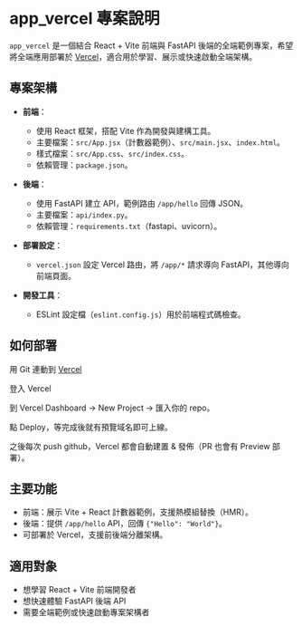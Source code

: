 
# app_vercel 專案說明

`app_vercel` 是一個結合 React + Vite 前端與 FastAPI 後端的全端範例專案，希望將全端應用部署於 [Vercel](https://vercel.com/)，適合用於學習、展示或快速啟動全端架構。

## 專案架構

- **前端**：
	- 使用 React 框架，搭配 Vite 作為開發與建構工具。
	- 主要檔案：`src/App.jsx`（計數器範例）、`src/main.jsx`、`index.html`。
	- 樣式檔案：`src/App.css`、`src/index.css`。
	- 依賴管理：`package.json`。

- **後端**：
	- 使用 FastAPI 建立 API，範例路由 `/app/hello` 回傳 JSON。
	- 主要檔案：`api/index.py`。
	- 依賴管理：`requirements.txt`（fastapi、uvicorn）。

- **部署設定**：
	- `vercel.json` 設定 Vercel 路由，將 `/app/*` 請求導向 FastAPI，其他導向前端頁面。

- **開發工具**：
	- ESLint 設定檔（`eslint.config.js`）用於前端程式碼檢查。

## 如何部署

用 Git 連動到 [Vercel](https://vercel.com/)

登入 Vercel

到 Vercel Dashboard → New Project → 匯入你的 repo。

點 Deploy，等完成後就有預覽域名即可上線。

之後每次 push github，Vercel 都會自動建置 & 發佈（PR 也會有 Preview 部署）。

## 主要功能

- 前端：展示 Vite + React 計數器範例，支援熱模組替換（HMR）。
- 後端：提供 `/app/hello` API，回傳 `{"Hello": "World"}`。
- 可部署於 Vercel，支援前後端分離架構。

## 適用對象

- 想學習 React + Vite 前端開發者
- 想快速體驗 FastAPI 後端 API
- 需要全端範例或快速啟動專案架構者
